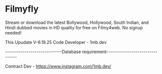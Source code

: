 # Filmyfly
Stream or download the latest Bollywood, Hollywood, South Indian, and Hindi dubbed movies in HD quality for free on Filmy4web. No signup needed!

This Upudate V-6.19.25
Code Developer - 1mb.dev

-----------------------------Database requirement--------------------------------

Contract Dev - https://www.instagram.com/1mb.dev/
